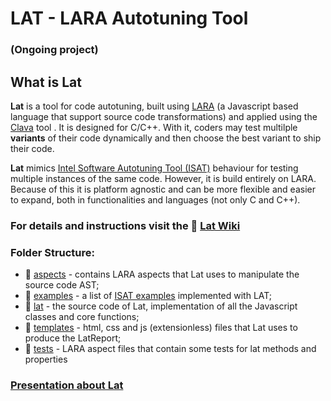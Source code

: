# LAT - LARA Autotuning Tool 
### (Ongoing project)

## What is Lat

**Lat** is a tool for code autotuning, built using [LARA](https://web.fe.up.pt/~specs/projects/lara/doku.php) (a Javascript based language that support source code transformations) and applied using the [Clava](https://github.com/specs-feup/clava/tree/master/ClavaWeaver) tool . It is designed for C/C++. With it, coders may test multilple **variants** of their code dynamically and then choose the best variant to ship their code. 

**Lat** mimics [Intel Software Autotuning Tool (ISAT)](https://software.intel.com/en-us/articles/intel-software-autotuning-tool) behaviour for testing multiple instances of the same code. However, it is build entirely on LARA. Because of this it is platform agnostic and can be more flexible and easier to expand, both in functionalities and languages (not only C and C++).

### For details and instructions visit the :notebook: [Lat Wiki](https://github.com/specs-feup/LAT-Lara-Autotuning-Tool/wiki) 

### Folder Structure:

 - :file_folder: [aspects](https://github.com/specs-feup/LAT-Lara-Autotuning-Tool/tree/master/aspects) - contains LARA aspects that Lat uses to manipulate the source code AST; 
 - :file_folder: [examples](https://github.com/specs-feup/LAT-Lara-Autotuning-Tool/tree/master/examples) - a list of [ISAT examples](https://software.intel.com/en-us/articles/download-intel-software-autotuning-tool) implemented with LAT; 
 - :file_folder: [lat](https://github.com/specs-feup/LAT-Lara-Autotuning-Tool/tree/master/lat) - the source code of Lat, implementation of all the Javascript classes and core functions;
 - :file_folder: [templates](https://github.com/specs-feup/LAT-Lara-Autotuning-Tool/tree/master/templates) - html, css and js (extensionless) files that Lat uses to produce the LatReport;
 - :file_folder: [tests](https://github.com/specs-feup/LAT-Lara-Autotuning-Tool/tree/master/tests) - LARA aspect files that contain some tests for lat methods and properties
 
### [Presentation about Lat](https://docs.google.com/presentation/d/16jLotjWUA6WJFUu2lA5GW7NaVbV6wX7JJwPlvxN6Czc/edit?usp=sharing)
